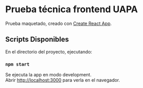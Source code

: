# Prueba técnica frontend UAPA 

Prueba maquetado, creado con [Create React App](https://github.com/facebook/create-react-app).

## Scripts Disponibles

En el directorio del proyecto, ejecutando:

### `npm start`

Se ejecuta la app en modo development.\
Abrir [http://localhost:3000](http://localhost:3000) para verla en el navegador.
